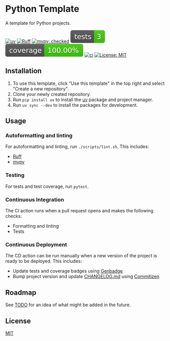 # Python Template

A template for Python projects.

[![uv](https://img.shields.io/endpoint?url=https://raw.githubusercontent.com/astral-sh/uv/main/assets/badge/v0.json)](https://github.com/astral-sh/uv)
[![Ruff](https://img.shields.io/endpoint?url=https://raw.githubusercontent.com/astral-sh/ruff/main/assets/badge/v2.json)](https://github.com/astral-sh/ruff)
[![mypy: checked](https://www.mypy-lang.org/static/mypy_badge.svg)](https://mypy-lang.org/)
![Tests Status](./reports/tests/badge.svg?dummy=8484744)
![Coverage Status](./reports/coverage/badge.svg?dummy=8484744)
[![ci](https://github.com/Willlumm/python-template/actions/workflows/ci.yml/badge.svg)](https://github.com/Willlumm/python-template/actions/workflows/ci.yml)
[![License: MIT](https://img.shields.io/badge/License-MIT-yellow.svg)](https://opensource.org/licenses/MIT)

## Installation

1. To use this template, click "Use this template" in the top right and select "Create a new repository".
1. Clone your newly created repository.
1. Run `pip install uv` to install the [uv](https://github.com/astral-sh/uv) package and project manager.
1. Run `uv sync --dev` to install the packages for development.

## Usage

### Autoformatting and linting

For autoformatting and linting, run `./scripts/lint.sh`. This includes:
- [Ruff](https://github.com/astral-sh/ruff)
- [mypy](https://github.com/python/mypy)

### Testing

For tests and test coverage, run `pytest`. 

### Continuous Integration

The CI action runs when a pull request opens and makes the following checks:
- Formatting and linting
- Tests

### Continuous Deployment

The CD action can be run manually when a new version of the project is ready to be deployed. This includes:
- Update tests and coverage badges using [Genbadge](https://github.com/smarie/python-genbadge)
- Bump project version and update [CHANGELOG.md]() using [Commitizen](https://github.com/commitizen-tools/commitizen)

## Roadmap

See [TODO](TODO.md) for an idea of what might be added in the future.

## License

[MIT](https://choosealicense.com/licenses/mit/)
